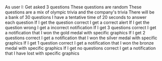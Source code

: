 As user I:
Get asked 3 questions
These questions are random
These questions are a mix of olympic trivia and the company's trivia
There will be a bank of 30 questions
I have a tentative time of 20 seconds to answer each question
If I get the question correct I get a correct alert
If I get the question wrong I get a incorrect notification
If I get 3 questions correct I get a notification that I won the gold medal with specific graphics
If I get 2 questions correct I get a notification that I won the silver medal with specific graphics
If I get 1 question correct I get a notification that I won the bronze medal with specific graphics
If I get no questions correct I get a notification that I have lost with specific graphics
